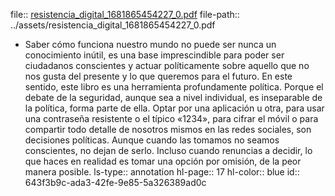 file:: [resistencia_digital_1681865454227_0.pdf](../assets/resistencia_digital_1681865454227_0.pdf)
file-path:: ../assets/resistencia_digital_1681865454227_0.pdf

- Saber cómo funciona nuestro mundo no puede ser nunca un conocimiento inútil, es una base imprescindible para poder ser ciudadanos conscientes y actuar políticamente sobre aquello que no nos gusta del presente y lo que queremos para el futuro. En este sentido, este libro es una herramienta profundamente política. Porque el debate de la seguridad, aunque sea a nivel individual, es inseparable de la política, forma parte de ella. Optar por una aplicación u otra, para usar una contraseña resistente o el típico «1234», para cifrar el móvil o para compartir todo detalle de nosotros mismos en las redes sociales, son decisiones políticas. Aunque cuando las tomamos no seamos conscientes, no dejan de serlo. Incluso cuando renuncias a decidir, lo que haces en realidad es tomar una opción por omisión, de la peor manera posible.
  ls-type:: annotation
  hl-page:: 17
  hl-color:: blue
  id:: 643f3b9c-ada3-42fe-9e85-5a326389ad0c